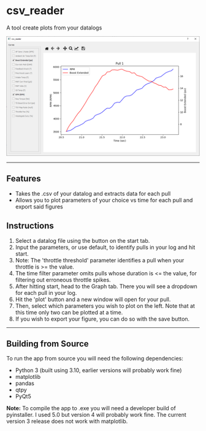# csv_reader
A tool create plots from your datalogs

![a graph](.github/images/plotwindow.png)
***
## Features
- Takes the .csv of your datalog and extracts data for each pull
- Allows you to plot parameters of your choice vs time for each pull and export said figures

## Instructions
1. Select a datalog file using the button on the start tab.
2. Input the parameters, or use default, to identify pulls in your log and hit start.
3. Note: The 'throttle threshold' parameter identifies a pull when your throttle is >= the value.
4. The time filter parameter omits pulls whose duration is <= the value, for filtering out erroneous throttle spikes.
5. After hitting start, head to the Graph tab. There you will see a dropdown for each pull in your log.
6. Hit the 'plot' button and a new window will open for your pull.
7. Then, select which parameters you wish to plot on the left. Note that at this time only two can be plotted at a time.
8. If you wish to export your figure, you can do so with the save button.
***
## Building from Source
To run the app from source you will need the following dependencies:
- Python 3 (built using 3.10, earlier versions will probably work fine)
- matplotlib
- pandas
- qtpy
- PyQt5

**Note:**
To compile the app to .exe you will need a developer build of pyinstaller. I used 5.0 but version 4 will probably work fine. The current version 3 release does not work with matplotlib.
